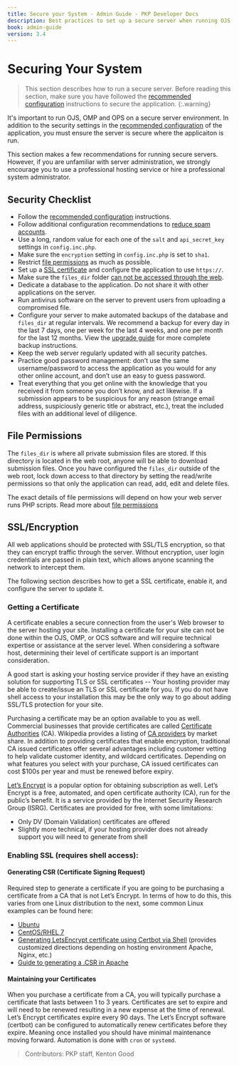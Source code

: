 ```yaml
---
title: Secure your System - Admin Guide - PKP Developer Docs
description: Best practices to set up a secure server when running OJS, OMP or OPS.
book: admin-guide
version: 3.4
---
```


# Securing Your System

> This section describes how to run a secure server. Before reading this section, make sure you have followed the [recommended configuration](./configure) instructions to secure the application.
{:.warning}

It's important to run OJS, OMP and OPS on a secure server environment. In addition to the security settings in the [recommended configuration](./configure) of the application, you must ensure the server is secure where the applicaiton is run.

This section makes a few recommendations for running secure servers. However, if you are unfamiliar with server administration, we strongly encourage you to use a professional hosting service or hire a professional system administrator.

## Security Checklist

- Follow the [recommended configuration](./configure) instructions.
- Follow additional configuration recommendations to [reduce spam accounts](./advanced-users).
- Use a long, random value for each one of the `salt` and `api_secret_key` settings in `config.inc.php`.
- Make sure the `encryption` setting in `config.inc.php` is set to `sha1`.
- Restrict [file permissions](#file-permissions) as much as possible.
- Set up a [SSL certificate](#sslencryption) and configure the application to use `https://`.
- Make sure the `files_dir` folder [can not be accessed through the web](#file-permissions).
- Dedicate a database to the application. Do not share it with other applications on the server.
- Run antivirus software on the server to prevent users from uploading a compromised file.
- Configure your server to make automated backups of the database and `files_dir` at regular intervals. We recommend a backup for every day in the last 7 days, one per week for the last 4 weeks, and one per month for the last 12 months. View the [upgrade guide](http://localhost:4000/dev/upgrade-guide/en/) for more complete backup instructions.
- Keep the web server regularly updated with all security patches.
- Practice good password management: don’t use the same username/password to access the application as you would for any other online account, and don’t use an easy to guess password.
- Treat everything that you get online with the knowledge that you received it from someone you don’t know, and act likewise. If a submission appears to be suspicious for any reason (strange email address, suspiciously generic title or abstract, etc.), treat the included files with an additional level of diligence.

## File Permissions

The `files_dir` is where all private submission files are stored. If this directory is located in the web root, anyone will be able to download submission files. Once you have configured the `files_dir` outside of the web root, lock down access to that directory by setting the read/write permissions so that only the application can read, add, edit and delete files.

The exact details of file permissions will depend on how your web server runs PHP scripts. Read more about [file permissions](./troubleshooting#configuring-file-permissions)

## SSL/Encryption

All web applications should be protected with SSL/TLS encryption, so that they can encrypt traffic through the server. Without encryption, user login credentials are passed in plain text, which allows anyone scanning the network to intercept them.

The following section describes how to get a SSL certificate, enable it, and configure the server to update it.

### Getting a Certificate

A certificate enables a secure connection from the user's Web browser to the server hosting your site.  Installing a certificate for your site can not be done within the OJS, OMP, or OCS software and will require technical expertise or assistance at the server level.  When considering a software host, determining their level of certificate support is an important consideration.

A good start is asking your hosting service provider if they have an existing solution for supporting TLS or SSL certificates -- Your hosting provider may be able to create/issue an TLS or SSL certificate for you. If you do not have shell access to your installation this may be the only way to go about adding SSL/TLS protection for your site.

Purchasing a certificate may be an option available to you as well. Commercial businesses that provide certificates are called [Certificate Authorities](https://en.wikipedia.org/wiki/Certificate_authority) (CA). Wikipedia provides a listing of [CA providers](https://en.wikipedia.org/wiki/Certificate_authority#Providers) by market share. In addition to providing certificates that enable encryption, traditional CA issued certificates offer several advantages including customer vetting to help validate customer identity, and wildcard certificates. Depending on what features you select with your purchase, CA issued certificates can cost $100s per year and must be renewed before expiry.

[Let’s Encrypt](https://letsencrypt.org/) is a popular option for obtaining subscription as well. Let’s Encrypt is a free, automated, and open certificate authority (CA), run for the public’s benefit. It is a service provided by the Internet Security Research Group (ISRG). Certificates are provided for free, with some limitations:

* Only DV (Domain Validation) certificates are offered
* Slightly more technical, if your hosting provider does not already support you will need to generate from shell

### Enabling SSL (requires shell access):

#### Generating CSR (Certificate Signing Request)

Required step to generate a certificate if you are going to be purchasing a certificate from a CA that is not Let’s Encrypt. In terms of how to do this, this varies from one Linux distribution to the next, some common Linux examples can be found here:
* [Ubuntu](https://www.digitalocean.com/community/tutorials/how-to-create-a-ssl-certificate-on-apache-for-ubuntu-14-04)
* [CentOS/RHEL 7](https://www.digitalocean.com/community/tutorials/how-to-secure-apache-with-let-s-encrypt-on-centos-7)
* [Generating LetsEncrypt certificate using Certbot via Shell](https://certbot.eff.org/) (provides customized directions depending on hosting environment Apache, Nginx, etc.)
* [Guide to generating a .CSR in Apache](https://www.alphassl.com/support/create-csr/apache.html)

#### Maintaining your Certificates

When you purchase a certificate from a CA, you will typically purchase a certificate that lasts between 1 to 3 years. Certificates are set to expire and will need to be renewed resulting in a new expense at the time of renewal. Let’s Encrypt certificates expire every 90 days. The Let’s Encrypt software (certbot) can be configured to automatically renew certificates before they expire. Meaning once installed you should have minimal maintenance moving forward. Automation is done with `cron` or `systemd`.

> Contributors: PKP staff, Kenton Good

